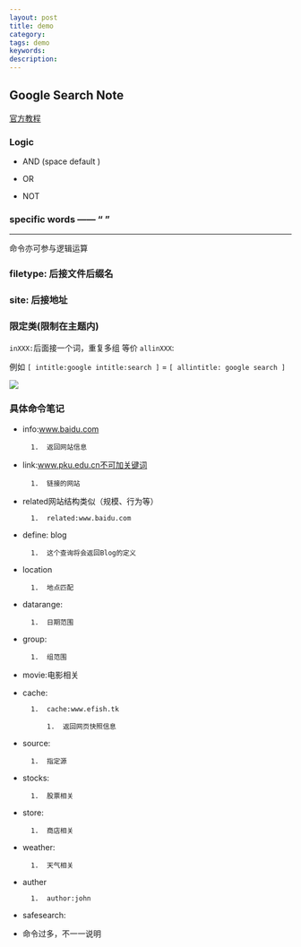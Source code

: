 ```yaml
---
layout: post
title: demo
category: 
tags: demo
keywords: 
description: 
---
```




## Google Search Note
[官方教程](http://www.googleguide.com/advanced\_operators\_reference.html)

###  Logic

* AND (space default )

* OR

* NOT

### specific words —— “ ”

---
命令亦可参与逻辑运算

### filetype: 后接文件后缀名


### site: 后接地址


### 限定类(限制在主题内)

`inXXX:`后面接一个词，重复多组 等价 `allinXXX`:

例如
`[ intitle:google intitle:search ]` = `[ allintitle: google search ]`

![]({{site.zhehua.images}}/misc/google_search_operator.jpg)

### 具体命令笔记

* info:www.baidu.com

        1.  返回网站信息

* link:www.pku.edu.cn不可加关键词

        1.  链接的网站

* related网站结构类似（规模、行为等）

        1.  related:www.baidu.com

* define: blog

        1.  这个查询将会返回Blog的定义

* location

        1.  地点匹配

* datarange:

        1.  日期范围

* group:

        1.  组范围

* movie:电影相关

* cache:

        1.  cache:www.efish.tk

            1.  返回网页快照信息

* source:

        1.  指定源
* stocks:

        1.  股票相关

* store:

        1.  商店相关

* weather:

        1.  天气相关

* auther

        1.  author:john

* safesearch:



* 命令过多，不一一说明


